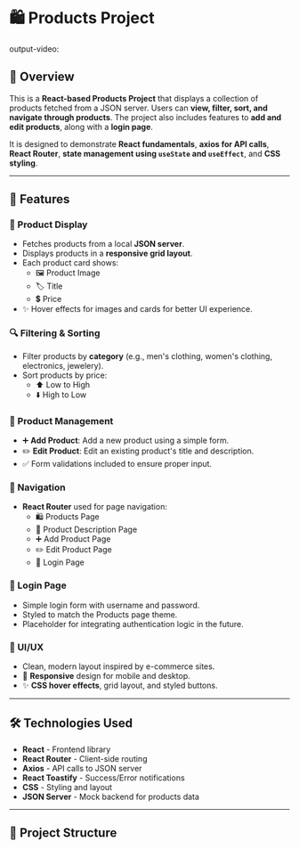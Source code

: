 # 🛍️ Products Project

output-video:

## 🌟 Overview
This is a **React-based Products Project** that displays a collection of products fetched from a JSON server. Users can **view, filter, sort, and navigate through products**. The project also includes features to **add and edit products**, along with a **login page**.

It is designed to demonstrate **React fundamentals**, **axios for API calls**, **React Router**, **state management using `useState` and `useEffect`**, and **CSS styling**.

---

## 🚀 Features

### 🛒 Product Display
- Fetches products from a local **JSON server**.
- Displays products in a **responsive grid layout**.
- Each product card shows:
  - 🖼️ Product Image
  - 🏷️ Title
  - 💲 Price
- ✨ Hover effects for images and cards for better UI experience.

### 🔍 Filtering & Sorting
- Filter products by **category** (e.g., men's clothing, women's clothing, electronics, jewelery).
- Sort products by price:
  - ⬆️ Low to High
  - ⬇️ High to Low

### 📝 Product Management
- ➕ **Add Product**: Add a new product using a simple form.
- ✏️ **Edit Product**: Edit an existing product's title and description.
- ✅ Form validations included to ensure proper input.

### 🧭 Navigation
- **React Router** used for page navigation:
  - 🛍️ Products Page
  - 📄 Product Description Page
  - ➕ Add Product Page
  - ✏️ Edit Product Page
  - 🔑 Login Page

### 🔐 Login Page
- Simple login form with username and password.
- Styled to match the Products page theme.
- Placeholder for integrating authentication logic in the future.

### 🎨 UI/UX
- Clean, modern layout inspired by e-commerce sites.
- 📱 **Responsive** design for mobile and desktop.
- ✨ **CSS hover effects**, grid layout, and styled buttons.

---

## 🛠️ Technologies Used
- **React** - Frontend library
- **React Router** - Client-side routing
- **Axios** - API calls to JSON server
- **React Toastify** - Success/Error notifications
- **CSS** - Styling and layout
- **JSON Server** - Mock backend for products data

---

## 📁 Project Structure

